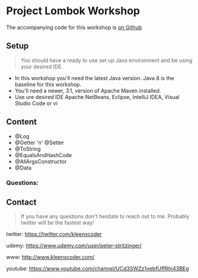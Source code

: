 # Project Lombok Workshop

The accompanying code for this workshop is [on Github](https://github.com/kleenxcoder/project-lombok-workshop)

## Setup
> You should have a ready to use set up Java environment and be using your desired IDE.

- In this workshop you'll need the latest Java version. Java 8 is the baseline for this workshop.
- You'll need a newer, 3.1, version of Apache Maven installed.
- Use ure desired IDE Apache NetBeans, Eclipse, IntelliJ IDEA, Visual Studio Code or vi


## Content

- @Log
- @Getter 'n' @Setter
- @ToString
- @EqualsAndHashCode
- @AllArgsConstructor
- @Data


### Questions:


## Contact
> If you have any questions don't hesitate to reach out to me. Probably twitter will be the fastest way!

twitter: https://twitter.com/kleenxcoder

udemy: https://www.udemy.com/user/peter-stritzinger/

www: http://www.kleenxcoder.com/

youtube: https://www.youtube.com/channel/UCd3SWZz1vebfUffRhi43BEg
